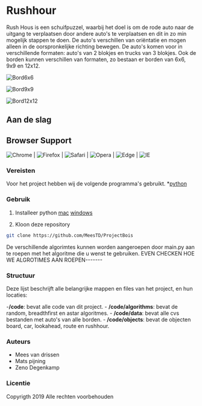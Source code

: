 # Rushhour

Rush Hous is een schuifpuzzel, waarbij het doel is om de rode auto naar de uitgang te verplaatsen door andere auto's te verplaatsen en dit in zo min mogelijk stappen te doen. De auto's verschillen van oriëntatie en mogen alleen in de oorspronkelijke richting bewegen. De auto's komen voor in verschillende formaten: auto's van 2 blokjes en trucks van 3 blokjes. Ook de borden kunnen verschillen van formaten, zo bestaan er borden van 6x6, 9x9 en 12x12. 

![Bord6x6](doc/1.png)

![Bord9x9](doc/2.png)

![Bord12x12](doc/3.png)

## Aan de slag
## Browser Support

![Chrome](https://raw.github.com/alrra/browser-logos/master/src/chrome/chrome_48x48.png) | ![Firefox](https://raw.github.com/alrra/browser-logos/master/src/firefox/firefox_48x48.png) | ![Safari](https://raw.github.com/alrra/browser-logos/master/src/safari/safari_48x48.png) | ![Opera](https://raw.github.com/alrra/browser-logos/master/src/opera/opera_48x48.png) | ![Edge](https://raw.github.com/alrra/browser-logos/master/src/edge/edge_48x48.png) | ![IE](https://raw.github.com/alrra/browser-logos/master/src/archive/internet-explorer_9-11/internet-explorer_9-11_48x48.png)


### Vereisten

Voor het project hebben wij de volgende programma's gebruikt.
*[python](https://www.python.org/downloads/)<br>

### Gebruik

1. Installeer python
[mac](https://www.python.org/downloads/mac-osx/)
[windows](https://www.python.org/downloads/windows/)

2. Kloon deze repository
```sh
git clone https://github.com/MeesTD/ProjectBois
```

De verschillende algorimtes kunnen worden aangeroepen door main.py aan te roepen met het algoritme die u wenst te gebruiken. EVEN CHECKEN HOE WE ALGROTIMES AAN ROEPEN-------

### Structuur 
Deze lijst beschrijft alle belangrijke mappen en files van het project, en hun locaties:

-**/code**: bevat alle code van dit project.
	- **/code/algorithms**: bevat de random, breadthfirst en astar algoritmes.
	- **/code/data**: bevat alle cvs bestanden met auto's van alle borden.
	- **/code/objects**: bevat de objecten board, car, lookahead, route en rushhour.

### Auteurs
- Mees van drissen
- Mats pijning
- Zeno Degenkamp

### Licentie

Copyrigth 2019 Alle rechten voorbehouden

